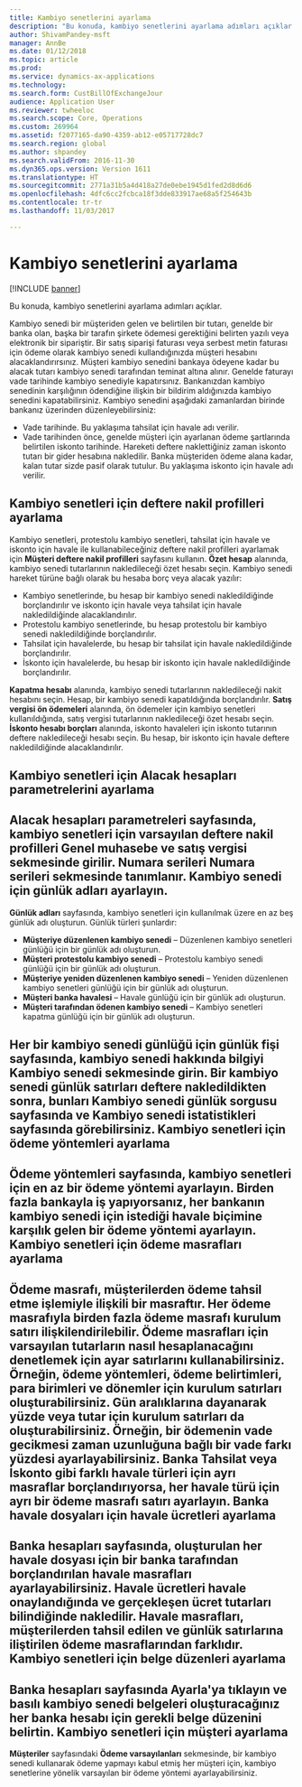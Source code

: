 ```yaml
---
title: Kambiyo senetlerini ayarlama
description: "Bu konuda, kambiyo senetlerini ayarlama adımları açıklar."
author: ShivamPandey-msft
manager: AnnBe
ms.date: 01/12/2018
ms.topic: article
ms.prod: 
ms.service: dynamics-ax-applications
ms.technology: 
ms.search.form: CustBillOfExchangeJour
audience: Application User
ms.reviewer: twheeloc
ms.search.scope: Core, Operations
ms.custom: 269964
ms.assetid: f2077165-da90-4359-ab12-e05717728dc7
ms.search.region: global
ms.author: shpandey
ms.search.validFrom: 2016-11-30
ms.dyn365.ops.version: Version 1611
ms.translationtype: HT
ms.sourcegitcommit: 2771a31b5a4d418a27de0ebe1945d1fed2d8d6d6
ms.openlocfilehash: 4dfc6cc2fcbca18f3dde833917ae68a5f254643b
ms.contentlocale: tr-tr
ms.lasthandoff: 11/03/2017

---
```


# <a name="set-up-bills-of-exchange"></a>Kambiyo senetlerini ayarlama

[!INCLUDE [banner](../includes/banner.md)]

Bu konuda, kambiyo senetlerini ayarlama adımları açıklar.

Kambiyo senedi bir müşteriden gelen ve belirtilen bir tutarı, genelde bir banka olan, başka bir tarafın şirkete ödemesi gerektiğini belirten yazılı veya elektronik bir sipariştir. Bir satış siparişi faturası veya serbest metin faturası için ödeme olarak kambiyo senedi kullandığınızda müşteri hesabını alacaklandırırsınız. Müşteri kambiyo senedini bankaya ödeyene kadar bu alacak tutarı kambiyo senedi tarafından teminat altına alınır. Genelde faturayı vade tarihinde kambiyo senediyle kapatırsınız. Bankanızdan kambiyo senedinin karşılığının ödendiğine ilişkin bir bildirim aldığınızda kambiyo senedini kapatabilirsiniz. Kambiyo senedini aşağıdaki zamanlardan birinde bankanız üzerinden düzenleyebilirsiniz:

-   Vade tarihinde. Bu yaklaşıma tahsilat için havale adı verilir.
-   Vade tarihinden önce, genelde müşteri için ayarlanan ödeme şartlarında belirtilen iskonto tarihinde. Hareketi deftere naklettiğiniz zaman iskonto tutarı bir gider hesabına nakledilir. Banka müşteriden ödeme alana kadar, kalan tutar sizde pasif olarak tutulur. Bu yaklaşıma iskonto için havale adı verilir.

## <a name="set-up-posting-profiles-for-bills-of-exchange"></a>Kambiyo senetleri için deftere nakil profilleri ayarlama
Kambiyo senetleri, protestolu kambiyo senetleri, tahsilat için havale ve iskonto için havale ile kullanabileceğiniz deftere nakil profilleri ayarlamak için **Müşteri deftere nakil profilleri** sayfasını kullanın. **Özet hesap** alanında, kambiyo senedi tutarlarının nakledileceği özet hesabı seçin. Kambiyo senedi hareket türüne bağlı olarak bu hesaba borç veya alacak yazılır:
-   Kambiyo senetlerinde, bu hesap bir kambiyo senedi nakledildiğinde borçlandırılır ve iskonto için havale veya tahsilat için havale nakledildiğinde alacaklandırılır.
-   Protestolu kambiyo senetlerinde, bu hesap protestolu bir kambiyo senedi nakledildiğinde borçlandırılır.
-   Tahsilat için havalelerde, bu hesap bir tahsilat için havale nakledildiğinde borçlandırılır.
-   İskonto için havalelerde, bu hesap bir iskonto için havale nakledildiğinde borçlandırılır.

**Kapatma hesabı** alanında, kambiyo senedi tutarlarının nakledileceği nakit hesabını seçin. Hesap, bir kambiyo senedi kapatıldığında borçlandırılır. **Satış vergisi ön ödemeleri** alanında, ön ödemeler için kambiyo senetleri kullanıldığında, satış vergisi tutarlarının nakledileceği özet hesabı seçin. **İskonto hesabı borçları** alanında, iskonto havaleleri için iskonto tutarının deftere nakledileceği hesabı seçin. Bu hesap, bir iskonto için havale deftere nakledildiğinde alacaklandırılır.

## <a name="set-up-accounts-receivable-parameters-for-bills-of-exchange"></a>Kambiyo senetleri için Alacak hesapları parametrelerini ayarlama
**Alacak hesapları parametreleri** sayfasında, kambiyo senetleri için varsayılan deftere nakil profilleri **Genel muhasebe ve satış vergisi** sekmesinde girilir. Numara serileri **Numara serileri** sekmesinde tanımlanır. Kambiyo senedi için günlük adları ayarlayın.
------------------------------------------

**Günlük adları** sayfasında, kambiyo senetleri için kullanılmak üzere en az beş günlük adı oluşturun. Günlük türleri şunlardır:
-   **Müşteriye düzenlenen kambiyo senedi** – Düzenlenen kambiyo senetleri günlüğü için bir günlük adı oluşturun.
-   **Müşteri protestolu kambiyo senedi** – Protestolu kambiyo senedi günlüğü için bir günlük adı oluşturun.
-   **Müşteriye yeniden düzenlenen kambiyo senedi** – Yeniden düzenlenen kambiyo senetleri günlüğü için bir günlük adı oluşturun.
-   **Müşteri banka havalesi** – Havale günlüğü için bir günlük adı oluşturun.
-   **Müşteri tarafından ödenen kambiyo senedi** – Kambiyo senetleri kapatma günlüğü için bir günlük adı oluşturun.

Her bir kambiyo senedi günlüğü için günlük fişi sayfasında, kambiyo senedi hakkında bilgiyi **Kambiyo senedi** sekmesinde girin. Bir kambiyo senedi günlük satırları deftere nakledildikten sonra, bunları **Kambiyo senedi günlük sorgusu** sayfasında ve **Kambiyo senedi istatistikleri** sayfasında görebilirsiniz.
Kambiyo senetleri için ödeme yöntemleri ayarlama
-----------------------------------------------

**Ödeme yöntemleri** sayfasında, kambiyo senetleri için en az bir ödeme yöntemi ayarlayın. Birden fazla bankayla iş yapıyorsanız, her bankanın kambiyo senedi için istediği havale biçimine karşılık gelen bir ödeme yöntemi ayarlayın.
Kambiyo senetleri için ödeme masrafları ayarlama
-----------------------------------------

Ödeme masrafı, müşterilerden ödeme tahsil etme işlemiyle ilişkili bir masraftır. Her ödeme masrafıyla birden fazla ödeme masrafı kurulum satırı ilişkilendirilebilir. Ödeme masrafları için varsayılan tutarların nasıl hesaplanacağını denetlemek için ayar satırlarını kullanabilirsiniz. Örneğin, ödeme yöntemleri, ödeme belirtimleri, para birimleri ve dönemler için kurulum satırları oluşturabilirsiniz. Gün aralıklarına dayanarak yüzde veya tutar için kurulum satırları da oluşturabilirsiniz. Örneğin, bir ödemenin vade gecikmesi zaman uzunluğuna bağlı bir vade farkı yüzdesi ayarlayabilirsiniz. Banka **Tahsilat** veya **İskonto** gibi farklı havale türleri için ayrı masraflar borçlandırıyorsa, her havale türü için ayrı bir ödeme masrafı satırı ayarlayın.
Banka havale dosyaları için havale ücretleri ayarlama
------------------------------------------------

**Banka hesapları** sayfasında, oluşturulan her havale dosyası için bir banka tarafından borçlandırılan havale masrafları ayarlayabilirsiniz. Havale ücretleri havale onaylandığında ve gerçekleşen ücret tutarları bilindiğinde nakledilir. Havale masrafları, müşterilerden tahsil edilen ve günlük satırlarına iliştirilen ödeme masraflarından farklıdır.
Kambiyo senetleri için belge düzenleri ayarlama
---------------------------------------------

**Banka hesapları** sayfasında **Ayarla**'ya tıklayın ve basılı kambiyo senedi belgeleri oluşturacağınız her banka hesabı için gerekli belge düzenini belirtin.
Kambiyo senetleri için müşteri ayarlama
--------------------------------------

**Müşteriler** sayfasındaki **Ödeme varsayılanları** sekmesinde, bir kambiyo senedi kullanarak ödeme yapmayı kabul etmiş her müşteri için, kambiyo senetlerine yönelik varsayılan bir ödeme yöntemi ayarlayabilirsiniz.






